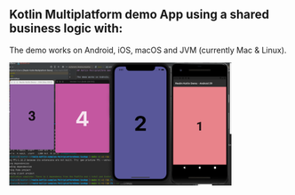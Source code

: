 ## Kotlin Multiplatform demo App using a shared business logic with:

The demo works on Android, iOS, macOS and JVM (currently Mac & Linux).

<img src="./Screenshots/Overview.png" width="400">